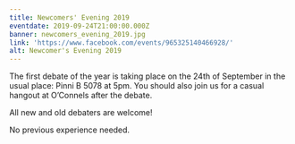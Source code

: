 ```yaml
---
title: Newcomers' Evening 2019
eventdate: 2019-09-24T21:00:00.000Z
banner: newcomers_evening_2019.jpg
link: 'https://www.facebook.com/events/965325140466928/'
alt: Newcomer's Evening 2019
---
```

The first debate of the year is taking place on the 24th of September in the usual place: Pinni B 5078 at 5pm. You should also join us for a casual hangout at O’Connels after the debate.

All new and old debaters are welcome!

No previous experience needed.
